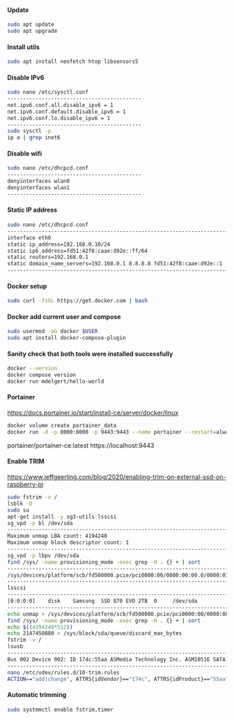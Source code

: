 #### Update
```bash
sudo apt update
sudo apt upgrade
```

#### Install utils
```bash
sudo apt install neofetch htop libsensors5
```

#### Disable IPv6
```bash
sudo nano /etc/sysctl.conf
-------------------------------------------
net.ipv6.conf.all.disable_ipv6 = 1
net.ipv6.conf.default.disable_ipv6 = 1
net.ipv6.conf.lo.disable_ipv6 = 1
-------------------------------------------
sudo sysctl -p
ip a | grep inet6
```

#### Disable wifi
```bash
sudo nano /etc/dhcpcd.conf
-------------------------------------------
denyinterfaces wlan0
denyinterfaces wlan1
-------------------------------------------
```

#### Static IP address
```bash
sudo nano /etc/dhcpcd.conf
-------------------------------------------------------------------------------------------------
interface eth0
static ip_address=192.168.0.10/24
static ip6_address=fd51:42f8:caae:d92e::ff/64
static routers=192.168.0.1
static domain_name_servers=192.168.0.1 8.8.8.8 fd51:42f8:caae:d92e::1
-------------------------------------------------------------------------------------------------
```
#### Docker setup
```bash
sudo curl -fsSL https://get.docker.com | bash
```
#### Docker add current user and compose
```bash
sudo usermod -aG docker $USER
sudo apt install docker-compose-plugin
```
#### Sanity check that both tools were installed successfully
```bash
docker --version
docker compose version
docker run mdelgert/hello-world
```
#### Portainer
https://docs.portainer.io/start/install-ce/server/docker/linux
```bash
docker volume create portainer_data
docker run -d -p 8000:8000 -p 9443:9443 --name portainer --restart=always -v /var/run/docker.sock:/var/run/docker.sock -v portainer_data:/data 
```
portainer/portainer-ce:latest
https://localhost:9443

#### Enable TRIM
https://www.jeffgeerling.com/blog/2020/enabling-trim-on-external-ssd-on-raspberry-pi

```bash
sudo fstrim -v /
lsblk -D
sudo su
apt-get install -y sg3-utils lsscsi
sg_vpd -p bl /dev/sda
-------------------------------------------------------------------------------------------------
Maximum unmap LBA count: 4194240
Maximum unmap block descriptor count: 1
-------------------------------------------------------------------------------------------------
sg_vpd -p lbpv /dev/sda
find /sys/ -name provisioning_mode -exec grep -H . {} + | sort
-------------------------------------------------------------------------------------------------
/sys/devices/platform/scb/fd500000.pcie/pci0000:00/0000:00:00.0/0000:01:00.0/usb2/2-1/2-1:1.0/host0/target0:0:0/0:0:0:0/scsi_disk/0:0:0:0/provisioning_mode:full
-------------------------------------------------------------------------------------------------
lsscsi
-------------------------------------------------------------------------------------------------
[0:0:0:0]    disk    Samsung  SSD 870 EVO 2TB  0     /dev/sda 
-------------------------------------------------------------------------------------------------
echo unmap > /sys/devices/platform/scb/fd500000.pcie/pci0000:00/0000:00:00.0/0000:01:00.0/usb2/2-1/2-1:1.0/host0/target0:0:0/0:0:0:0/scsi_disk/0:0:0:0/provisioning_mode
find /sys/ -name provisioning_mode -exec grep -H . {} + | sort
echo $((4194240*512))
echo 2147450880 > /sys/block/sda/queue/discard_max_bytes
fstrim -v /
lsusb
-----------------------------------------------------------------------------------------------------------------------------------------------------------------
Bus 002 Device 002: ID 174c:55aa ASMedia Technology Inc. ASM1051E SATA 6Gb/s bridge, ASM1053E SATA 6Gb/s bridge, ASM1153 SATA 3Gb/s bridge, ASM1153E SATA 6Gb/s bridge
-----------------------------------------------------------------------------------------------------------------------------------------------------------------
nano /etc/udev/rules.d/10-trim.rules
ACTION=="add|change", ATTRS{idVendor}=="174c", ATTRS{idProduct}=="55aa", SUBSYSTEM=="scsi_disk", ATTR{provisioning_mode}="unmap"
```
#### Automatic trimming
```bash
sudo systemctl enable fstrim.timer
```